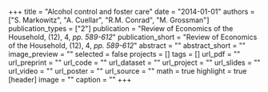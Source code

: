 +++
title = "Alcohol control and foster care"
date = "2014-01-01"
authors = ["S. Markowitz", "A. Cuellar", "R.M. Conrad", "M. Grossman"]
publication_types = ["2"]
publication = "Review of Economics of the Household, (12), 4, _pp. 589-612_"
publication_short = "Review of Economics of the Household, (12), 4, _pp. 589-612_"
abstract = ""
abstract_short = ""
image_preview = ""
selected = false
projects = []
tags = []
url_pdf = ""
url_preprint = ""
url_code = ""
url_dataset = ""
url_project = ""
url_slides = ""
url_video = ""
url_poster = ""
url_source = ""
math = true
highlight = true
[header]
image = ""
caption = ""
+++
